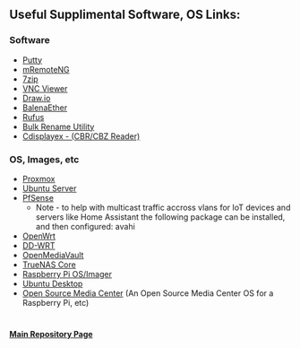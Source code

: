 ## Useful Supplimental Software, OS Links: 

### Software 

* [Putty](https://www.chiark.greenend.org.uk/~sgtatham/putty/)
* [mRemoteNG](https://mremoteng.org/)
* [7zip](https://www.7-zip.org/download.html)
* [VNC Viewer](https://www.realvnc.com/en/connect/download/viewer/)
* [Draw.io](https://www.draw.io)
* [BalenaEther](https://www.balena.io/etcher/)
* [Rufus](http://rufus.ie/en/)
* [Bulk Rename Utility](https://www.bulkrenameutility.co.uk/)
* [Cdisplayex - (CBR/CBZ Reader)](https://www.cdisplayex.com/)

### OS, Images, etc

* [Proxmox](https://www.proxmox.com/en/downloads)
* [Ubuntu Server](https://ubuntu.com/download/server)
* [PfSense](https://www.pfsense.org/download/)
     * Note - to help with multicast traffic accross vlans for IoT devices and servers like Home Assistant the following package can be installed, and then configured: avahi
* [OpenWrt](https://openwrt.org/downloads)
* [DD-WRT](https://dd-wrt.com/support/router-database/)
* [OpenMediaVault](https://www.openmediavault.org/)
* [TrueNAS Core](https://www.truenas.com/)
* [Raspberry Pi OS/Imager](https://www.raspberrypi.com/software/)
* [Ubuntu Desktop](https://ubuntu.com/download/desktop)
* [Open Source Media Center](https://github.com/osmc/osmc) (An Open Source Media Center OS for a Raspberry Pi, etc)

#
#### [Main Repository Page](https://github.com/mycroftwilde/portainer_templates)
